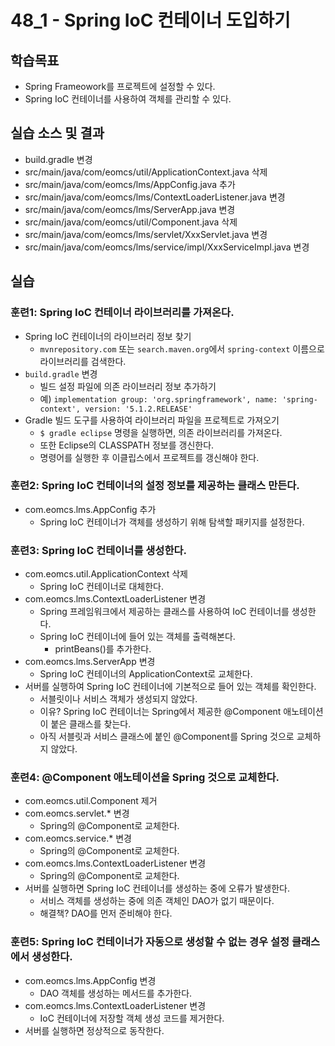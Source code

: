 # 48_1 - Spring IoC 컨테이너 도입하기

## 학습목표

- Spring Frameowork를 프로젝트에 설정할 수 있다.
- Spring IoC 컨테이너를 사용하여 객체를 관리할 수 있다.

## 실습 소스 및 결과

- build.gradle 변경
- src/main/java/com/eomcs/util/ApplicationContext.java 삭제
- src/main/java/com/eomcs/lms/AppConfig.java 추가
- src/main/java/com/eomcs/lms/ContextLoaderListener.java 변경
- src/main/java/com/eomcs/lms/ServerApp.java 변경
- src/main/java/com/eomcs/util/Component.java 삭제
- src/main/java/com/eomcs/lms/servlet/XxxServlet.java 변경
- src/main/java/com/eomcs/lms/service/impl/XxxServiceImpl.java 변경

## 실습  

### 훈련1: Spring IoC 컨테이너 라이브러리를 가져온다.

- Spring IoC 컨테이너의 라이브러리 정보 찾기
  - `mvnrepository.com` 또는 `search.maven.org`에서 `spring-context` 이름으로 
    라이브러리를 검색한다.
- `build.gradle` 변경
  - 빌드 설정 파일에 의존 라이브러리 정보 추가하기
  - 예) `implementation group: 'org.springframework', name: 'spring-context', version: '5.1.2.RELEASE'`
- Gradle 빌드 도구를 사용하여 라이브러리 파일을 프로젝트로 가져오기
  - `$ gradle eclipse` 명령을 실행하면, 의존 라이브러리를 가져온다. 
  - 또한 Eclipse의 CLASSPATH 정보를 갱신한다.
  - 명령어를 실행한 후 이클립스에서 프로젝트를 갱신해야 한다.

### 훈련2: Spring IoC 컨테이너의 설정 정보를 제공하는 클래스 만든다.

- com.eomcs.lms.AppConfig 추가
  - Spring IoC 컨테이너가 객체를 생성하기 위해 탐색할 패키지를 설정한다.
  
  
### 훈련3: Spring IoC 컨테이너를 생성한다.

- com.eomcs.util.ApplicationContext 삭제
  - Spring IoC 컨테이너로 대체한다.
- com.eomcs.lms.ContextLoaderListener 변경 
  - Spring 프레임워크에서 제공하는 클래스를 사용하여 IoC 컨테이너를 생성한다.
  - Spring IoC 컨테이너에 들어 있는 객체를 출력해본다.
    - printBeans()를 추가한다.
- com.eomcs.lms.ServerApp 변경
  - Spring IoC 컨테이너의 ApplicationContext로 교체한다.
- 서버를 실행하여 Spring IoC 컨테이너에 기본적으로 들어 있는 객체를 확인한다.
  - 서블릿이나 서비스 객체가 생성되지 않았다.
  - 이유? Spring IoC 컨테이너는 Spring에서 제공한 @Component 애노테이션이 붙은
    클래스를 찾는다.
  - 아직 서블릿과 서비스 클래스에 붙인 @Component를 Spring 것으로 교체하지 않았다.

### 훈련4: @Component 애노테이션을 Spring 것으로 교체한다.

- com.eomcs.util.Component 제거
- com.eomcs.servlet.* 변경
  - Spring의 @Component로 교체한다.
- com.eomcs.service.* 변경
  - Spring의 @Component로 교체한다.
- com.eomcs.lms.ContextLoaderListener 변경
  - Spring의 @Component로 교체한다.
- 서버를 실행하면 Spring IoC 컨테이너를 생성하는 중에 오류가 발생한다.
  - 서비스 객체를 생성하는 중에 의존 객체인 DAO가 없기 때문이다.
  - 해결책? DAO를 먼저 준비해야 한다.
  
### 훈련5: Spring IoC 컨테이너가 자동으로 생성할 수 없는 경우 설정 클래스에서 생성한다.

- com.eomcs.lms.AppConfig 변경
  - DAO 객체를 생성하는 메서드를 추가한다.  
- com.eomcs.lms.ContextLoaderListener 변경
  - IoC 컨테이너에 저장할 객체 생성 코드를 제거한다.
- 서버를 실행하면 정상적으로 동작한다.

  